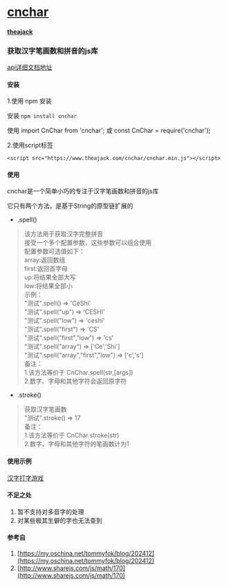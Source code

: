 # [cnchar](https://github.com/theajack/cnchar)
#### [theajack](https://www.theajack.com/)
### 获取汉字笔画数和拼音的js库
[api详细文档地址](https://www.theajack.com/cnchar/)
#### 安装
1.使用 npm 安装

安装
`npm install cnchar`

使用
import CnChar from 'cnchar';
或
const CnChar = require('cnchar');


2.使用script标签

`<script src="https://www.theajack.com/cnchar/cnchar.min.js"></script>`

#### 使用
cnchar是一个简单小巧的专注于汉字笔画数和拼音的js库

它只有两个方法，是基于String的原型链扩展的

+ .spell()
>该方法用于获取汉字完整拼音<br>
接受一个多个配置参数，这些参数可以组合使用<br>
配置参数可选值如下：<br>
array:返回数组<br>
first:返回首字母<br>
up:将结果全部大写<br>
low:将结果全部小<br>
示例：<br>
"测试".spell() => 'CeShi'<br>
"测试".spell("up") => 'CESHI'<br>
"测试".spell("low") => 'ceshi'<br>
"测试".spell("first") => 'CS'<br>
"测试".spell("first","low") => 'cs'<br>
"测试".spell("array") => ['Ce','Shi']<br>
"测试".spell("array","first","low") => ['c','s']<br>
备注：<br>
1.该方法等价于 CnChar.spell(str,[args])<br>
2.数字、字母和其他字符会返回原字符<br>

+ .stroke()
>获取汉字笔画数<br>
"测试".stroke() => 17<br>
备注：<br>
1.该方法等价于 CnChar.stroke(str)<br>
2.数字、字母和其他字符的笔画数计为1<br>

#### 使用示例
[汉字打字游戏](https://www.theajack.com/type/)

#### 不足之处
1. 暂不支持对多音字的处理
2. 对某些极其生僻的字也无法查到

#### 参考自
1. [https://my.oschina.net/tommyfok/blog/202412](https://my.oschina.net/tommyfok/blog/202412)
2. [http://www.sharejs.com/js/math/170](http://www.sharejs.com/js/math/170)